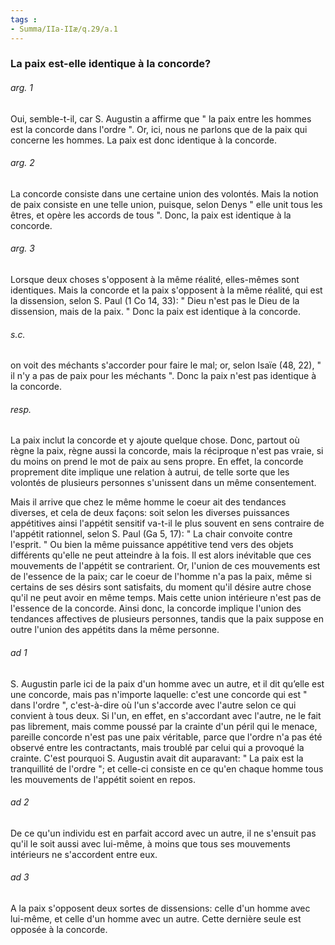 ```yaml
---
tags : 
- Summa/IIa-IIæ/q.29/a.1
---
```


### La paix est-elle identique à la concorde?

###### arg. 1
Oui, semble-t-il, car S. Augustin a affirme que " la paix entre les hommes est la concorde dans l'ordre ". Or, ici, nous ne parlons que de la paix qui concerne les hommes. La paix est donc identique à la concorde. 

###### arg. 2
La concorde consiste dans une certaine union des volontés. Mais la notion de paix consiste en une telle union, puisque, selon Denys " elle unit tous les êtres, et opère les accords de tous ". Donc, la paix est identique à la concorde. 

###### arg. 3
Lorsque deux choses s'opposent à la même réalité, elles-mêmes sont identiques. Mais la concorde et la paix s'opposent à la même réalité, qui est la dissension, selon S. Paul (1 Co 14, 33): " Dieu n'est pas le Dieu de la dissension, mais de la paix. " Donc la paix est identique à la concorde. 

###### s.c.
on voit des méchants s'accorder pour faire le mal; or, selon Isaïe (48, 22), " il n'y a pas de paix pour les méchants ". Donc la paix n'est pas identique à la concorde. 

###### resp.
La paix inclut la concorde et y ajoute quelque chose. Donc, partout où règne la paix, règne aussi la concorde, mais la réciproque n'est pas vraie, si du moins on prend le mot de paix au sens propre. En effet, la concorde proprement dite implique une relation à autrui, de telle sorte que les volontés de plusieurs personnes s'unissent dans un même consentement. 

Mais il arrive que chez le même homme le coeur ait des tendances diverses, et cela de deux façons: soit selon les diverses puissances appétitives ainsi l'appétit sensitif va-t-il le plus souvent en sens contraire de l'appétit rationnel, selon S. Paul (Ga 5, 17): " La chair convoite contre l'esprit. " Ou bien la même puissance appétitive tend vers des objets différents qu'elle ne peut atteindre à la fois. Il est alors inévitable que ces mouvements de l'appétit se contrarient. Or, l'union de ces mouvements est de l'essence de la paix; car le coeur de l'homme n'a pas la paix, même si certains de ses désirs sont satisfaits, du moment qu'il désire autre chose qu'il ne peut avoir en même temps. Mais cette union intérieure n'est pas de l'essence de la concorde. Ainsi donc, la concorde implique l'union des tendances affectives de plusieurs personnes, tandis que la paix suppose en outre l'union des appétits dans la même personne. 

###### ad 1
S. Augustin parle ici de la paix d'un homme avec un autre, et il dit qu’elle est une concorde, mais pas n'importe laquelle: c'est une concorde qui est " dans l'ordre ", c'est-à-dire où l'un s'accorde avec l'autre selon ce qui convient à tous deux. Si l'un, en effet, en s'accordant avec l'autre, ne le fait pas librement, mais comme poussé par la crainte d'un péril qui le menace, pareille concorde n'est pas une paix véritable, parce que l'ordre n'a pas été observé entre les contractants, mais troublé par celui qui a provoqué la crainte. C'est pourquoi S. Augustin avait dit auparavant: " La paix est la tranquillité de l'ordre "; et celle-ci consiste en ce qu'en chaque homme tous les mouvements de l'appétit soient en repos. 

###### ad 2
De ce qu'un individu est en parfait accord avec un autre, il ne s'ensuit pas qu'il le soit aussi avec lui-même, à moins que tous ses mouvements intérieurs ne s'accordent entre eux. 

###### ad 3
A la paix s'opposent deux sortes de dissensions: celle d'un homme avec lui-même, et celle d'un homme avec un autre. Cette dernière seule est opposée à la concorde. 

